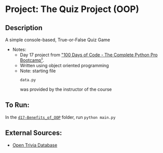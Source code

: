 # Project: The Quiz Project (OOP)

## Description
A simple console-based, True-or-False Quiz Game
- Notes:
  - Day 17 project from ["100 Days of Code - The Complete Python Pro Bootcamp"](https://www.udemy.com/course/100-days-of-code/).
  - Written using object oriented programming
  - Note: starting file
    ```
    data.py
    ``` 
    was provided by the instructor of the course

## To Run:
In the [`d17-Benefits_of_OOP`](./) folder, run `python main.py`

## External Sources:
- [Open Trivia Database](https://opentdb.com/)
